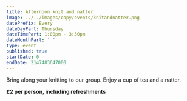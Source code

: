 ```yaml
---
title: Afternoon knit and natter
image: ../../images/copy/events/knitandnatter.png
datePrefix: Every
dateDayPart: Thursday
dateTimePart: 1:00pm - 3:30pm
dateMonthPart: ' '
type: event
published: true
startDate: 0
endDate: 2147483647000
---
```

Bring along your knitting to our group. Enjoy a cup of tea and a natter.

**£2 per person, including refreshments**